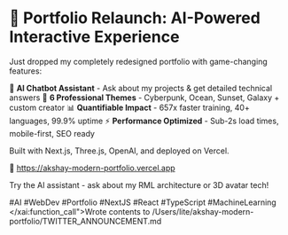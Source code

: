 # 🚀 Portfolio Relaunch: AI-Powered Interactive Experience

Just dropped my completely redesigned portfolio with game-changing features:

🤖 **AI Chatbot Assistant** - Ask about my projects & get detailed technical answers
🎨 **6 Professional Themes** - Cyberpunk, Ocean, Sunset, Galaxy + custom creator
📊 **Quantifiable Impact** - 657x faster training, 40+ languages, 99.9% uptime
⚡ **Performance Optimized** - Sub-2s load times, mobile-first, SEO ready

Built with Next.js, Three.js, OpenAI, and deployed on Vercel.

🔗 https://akshay-modern-portfolio.vercel.app

Try the AI assistant - ask about my RML architecture or 3D avatar tech!

#AI #WebDev #Portfolio #NextJS #React #TypeScript #MachineLearning</content>
</xai:function_call">Wrote contents to /Users/lite/akshay-modern-portfolio/TWITTER_ANNOUNCEMENT.md

